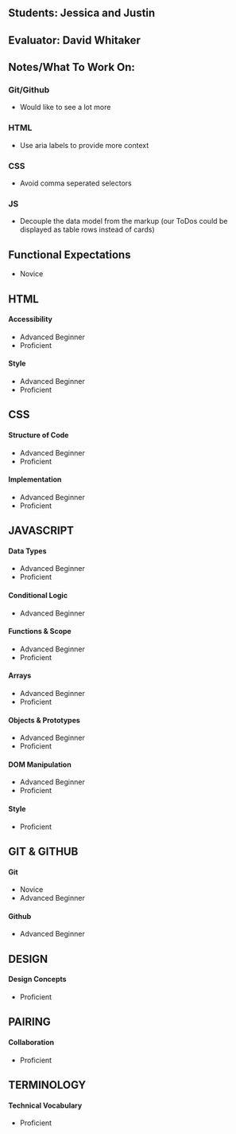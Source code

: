## Students: Jessica and Justin
## Evaluator: David Whitaker
## Notes/What To Work On:

### Git/Github
* Would like to see a lot more

### HTML
* Use aria labels to provide more context

### CSS
* Avoid comma seperated selectors

### JS
* Decouple the data model from the markup (our ToDos could be displayed as table rows instead of cards)

## Functional Expectations

* Novice  

## HTML

#### Accessibility

* Advanced Beginner  
* Proficient  

#### Style

* Advanced Beginner  
* Proficient  

## CSS

#### Structure of Code

* Advanced Beginner  
* Proficient  

#### Implementation

* Advanced Beginner  
* Proficient  

## JAVASCRIPT

#### Data Types

* Advanced Beginner  
* Proficient  

#### Conditional Logic

* Advanced Beginner  

#### Functions & Scope

* Advanced Beginner  
* Proficient  

#### Arrays

* Advanced Beginner  
* Proficient  

#### Objects & Prototypes

* Advanced Beginner  
* Proficient  

#### DOM Manipulation

* Advanced Beginner  
* Proficient  

#### Style

* Proficient  

## GIT & GITHUB

#### Git

* Novice  
* Advanced Beginner  

#### Github

* Advanced Beginner  

## DESIGN

#### Design Concepts

* Proficient  

## PAIRING

#### Collaboration

* Proficient  

## TERMINOLOGY

#### Technical Vocabulary

* Proficient

